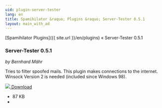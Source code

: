 ```yaml
---
uid: plugin-server-tester
lang: en
title: Spamihilator &raquo; Plugins &raquo; Server-Tester 0.5.1
layout: main_with_ad
---
```


[Spamihilator Plugins]({{ site.url }}/en/plugins) &laquo; Server-Tester 0.5.1

### Server-Tester 0.5.1

_by Bernhard Mähr_

Tries to filter spoofed mails. 
This plugin makes connections to the internet. 
Winsock Version 2 is needed (included since Windows 98).

<div class="downloadsection">
<a href="http://www.spamihilator.com/updates/plugins/maehr/ServerTester_0_5_1.exe" class="radius button left" id="download-button"><img src="{{site.url}}/images/download-arrow.png"> Download</a>
<ul id="download-notes">
<li>87 KB</li>
<li></li>
</ul>
</div>

